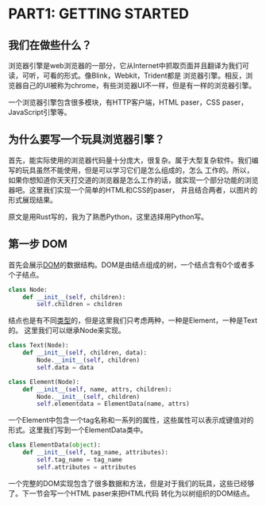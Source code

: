 PART1: GETTING STARTED 
=====
我们在做些什么？
-----
浏览器引擎是web浏览器的一部分，它从Internet中抓取页面并且翻译为我们可读，可听，可看的形式。像Blink，Webkit，Trident都是
浏览器引擎。相反，浏览器自己的UI被称为chrome，有些浏览器UI不一样，但是有一样的浏览器引擎。

一个浏览器引擎包含很多模块，有HTTP客户端，HTML paser，CSS paser，JavaScript引擎等。

为什么要写一个玩具浏览器引擎？
-----
首先，能实际使用的浏览器代码量十分庞大，很复杂。属于大型复杂软件。我们编写的玩具虽然不能使用，但是可以学习它们是怎么组成的，怎么
工作的。所以，如果你想知道你天天打交道的浏览器是怎么工作的话，就实现一个部分功能的浏览器吧。这里我们实现一个简单的HTML和CSS的paser，
并且结合两者，以图片的形式展现结果。

原文是用Rust写的，我为了熟悉Python，这里选择用Python写。

第一步 DOM
-----
首先会展示[DOM](http://dom.spec.whatwg.org/)的数据结构。DOM是由结点组成的树，一个结点含有0个或者多个子结点。
```python
class Node:
    def __init__(self, children):
        self.children = children
```
结点也是有不同[类型](https://dom.spec.whatwg.org/#dom-node-nodetype)的，但是这里我们只考虑两种，一种是Element，一种是Text的。
这里我们可以继承Node来实现。
```python
class Text(Node):
    def __init__(self, children, data):
        Node.__init__(self, children)
        self.data = data

class Element(Node):
    def __init__(self, name, attrs, children):
        Node.__init__(self, children)
        self.elementdata = ElementData(name, attrs)
```
一个Element中包含一个tag名称和一系列的属性，这些属性可以表示成键值对的形式。这里我们写到一个ElementData类中。
```python
class ElementData(object):
    def __init__(self, tag_name, attributes):
        self.tag_name = tag_name
        self.attributes = attributes
```
一个完整的DOM实现包含了很多数据和方法，但是对于我们的玩具，这些已经够了。下一节会写一个HTML paser来把HTML代码
转化为以树组织的DOM结点。


